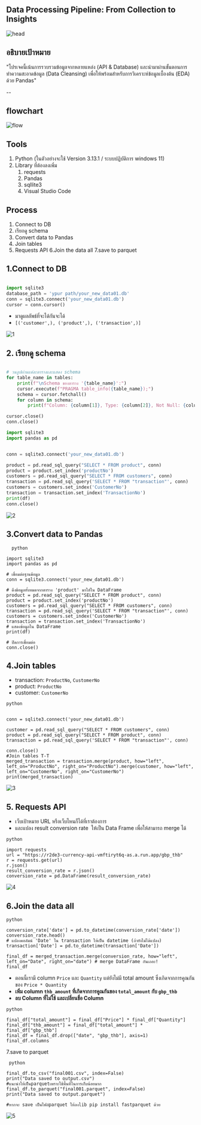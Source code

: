## Data Processing Pipeline: From Collection to Insights


![head](images/head.jpg)


## อธิบายเป้าหมาย

"โปรเจคนี้เน้นการรวบรวมข้อมูลจากหลายแหล่ง (API & Database) และนำมาผ่านขั้นตอนการทำความสะอาดข้อมูล (Data Cleansing) เพื่อให้พร้อมสำหรับการวิเคราะห์ข้อมูลเบื้องต้น (EDA) ด้วย Pandas"

--


## flowchart

![flow](images/flow.png)


## Tools

1. Python (ในตัวอย่างจะใช้ Version 3.13.1 / ระบบปฏิบัติการ windows 11)
2. Library ที่ต้องลงเพิ่ม
    1. requests
    2. Pandas
    3. sqllite3
    4. Visual Studio Code

## Process

1. Connect to DB
2. เรียกดู schema
3. Convert data to Pandas
4. Join tables
5. Requests API
6.Join the data all
7.save to parquet


## 1.Connect to DB

```  python

import sqlite3
database_path = 'ypur path/your_new_data01.db'
conn = sqlite3.connect('your_new_data01.db')
cursor = conn.cursor()
```

- มาดูผลลัพธ์ที่จะได้กันจะได้
- `[('customer',), ('product',), ('transaction',)]`

![1](images/1.jpg)


## 2. เรียกดู schema

```  python

# วนลูปผ่านแต่ละตารางและแสดง schema
for table_name in tables:
    print(f"\nSchema ของตาราง '{table_name}':")
    cursor.execute(f"PRAGMA table_info({table_name});")
    schema = cursor.fetchall()
    for column in schema:
        print(f"Column: {column[1]}, Type: {column[2]}, Not Null: {column[3]}, Default Value: {column[4]}, Primary Key: {column[5]}")

cursor.close()
conn.close()

import sqlite3
import pandas as pd


conn = sqlite3.connect('your_new_data01.db')

product = pd.read_sql_query("SELECT * FROM product", conn)
product = product.set_index('productNo') 
customers = pd.read_sql_query("SELECT * FROM customers", conn)
transaction = pd.read_sql_query('SELECT * FROM "transaction"', conn)
customers = customers.set_index('CustomerNo')  
transaction = transaction.set_index('TransactionNo')
print(df)
conn.close() 

```

![2](images/2.jpg)



## 3.Convert data to Pandas


```  
  python

import sqlite3
import pandas as pd

# เชื่อมต่อฐานข้อมูล
conn = sqlite3.connect('your_new_data01.db')

# ดึงข้อมูลทั้งหมดจากตาราง 'product' มาใส่ใน DataFrame
product = pd.read_sql_query("SELECT * FROM product", conn)
product = product.set_index('productNo') 
customers = pd.read_sql_query("SELECT * FROM customers", conn)
transaction = pd.read_sql_query('SELECT * FROM "transaction"', conn)
customers = customers.set_index('CustomerNo')  
transaction = transaction.set_index('TransactionNo')
# แสดงข้อมูลใน DataFrame
print(df)

# ปิดการเชื่อมต่อ
conn.close()

```

## 4.Join tables

- transaction: `ProductNo`, `CustomerNo`
- product: `ProductNo`
- customer: `CustomerNo`

```  
python


conn = sqlite3.connect('your_new_data01.db')

customer = pd.read_sql_query("SELECT * FROM customers", conn)
product = pd.read_sql_query("SELECT * FROM product", conn)
transaction = pd.read_sql_query('SELECT * FROM "transaction"', conn)

conn.close()
#Join tables T-T 
merged_transaction = transaction.merge(product, how="left", left_on="ProductNo", right_on="ProductNo").merge(customer, how="left", left_on="CustomerNo", right_on="CustomerNo")
print(merged_transaction)

```
![3](images/3.jpg)


## 5. Requests API


- เว็บเป้าหมาย URL หรือเว็บไหนก็ได้ที่เราต้องการ
- และแปลง result conversion rate  ให้เป็น Data Frame เพื่อให้สามารถ merge  ได้

```  
python

import requests
url = "https://r2de3-currency-api-vmftiryt6q-as.a.run.app/gbp_thb"
r = requests.get(url)
r.json()
result_conversion_rate = r.json()
conversion_rate = pd.DataFrame(result_conversion_rate)

```  

![4](images/4.jpg)


## 6.Join the data all

```  
python

conversion_rate['date'] = pd.to_datetime(conversion_rate['date'])
conversion_rate.head()
# แปลงคอลัมน์ 'Date' ใน transaction ให้เป็น datetime (ถ้ายังไม่ได้แปลง)
transaction['Date'] = pd.to_datetime(transaction['Date'])

final_df = merged_transaction.merge(conversion_rate, how="left", left_on="Date", right_on="date") # merge DataFrame กันเถอะ!
final_df

```  
- ตอนนี้เรามี column `Price` และ `Quantity` แต่ยังไม่มี total amount ซึ่งเกิดจากการคูณกันของ `Price * Quantity`
- **เพิ่ม column `thb_amount` ที่เกิดจากการคูณกันของ `total_amount` กับ `gbp_thb`**
- **ลบ Column ที่ไม่ใช้ และเปลี่ยนชื่อ Column**

```  
python

final_df["total_amount"] = final_df["Price"] * final_df["Quantity"]
final_df["thb_amount"] = final_df["total_amount"] * final_df["gbp_thb"]
final_df = final_df.drop(["date", "gbp_thb"], axis=1)
final_df.columns

```  

7.save to parquet

```  
 python

final_df.to_csv("final001.csv", index=False)
print("Data saved to output.csv")
#แนะนำให้เป็นparquetเพราะใช้พื้นที่ในการเก็บน้อยมาก
final_df.to_parquet("final001.parquet", index=False)
print("Data saved to output.parquet")

#หากจะ save เป็นไฟล์parquet ให้ลงlib pip install fastparquet ด้วย

``` 
![5](images/5.jpg)